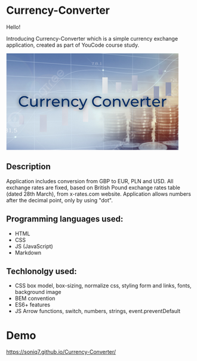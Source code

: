 # Currency-Converter

Hello!

Introducing Currency-Converter which is a simple currency exchange application, created as part of YouCode course study.

![Currency-Converter](https://raw.githubusercontent.com/Soniq7/Currency-Converter/main/images/share.png)
## Description

Application includes conversion from GBP to EUR, PLN and USD. 
All exchange rates are fixed, based on British Pound exchange rates table (dated 28th March), from x-rates.com website.
Application allows numbers after the decimal point, only by using "dot".

## Programming languages used:

- HTML
- CSS
- JS (JavaScript)
- Markdown

## Techlonolgy used:

 - CSS box model, box-sizing, normalize css, styling form and links, fonts, background image 
 - BEM convention
 - ES6+ features
 - JS Arrow functions, switch, numbers, strings, event.preventDefault 



# Demo

https://soniq7.github.io/Currency-Converter/



